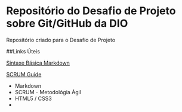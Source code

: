 # Repositório do Desafio de Projeto sobre Git/GitHub da DIO
Repositório criado para o Desafio de Projeto

##Links Úteis 

[Sintaxe Básica Markdown](https://www.markdownguide.org/basic-syntax)

[SCRUM Guide](https://www.scrum.org/resources/scrum-guide?gclid=CjwKCAjwzOqKBhAWEiwArQGwaAv9RiiJy-Jhk3klSHRDV9xkdpH0j8136o7E4niJix9Yf7MVMlPj_BoCMLAQAvD_BwE)

- Markdown
- SCRUM - Metodológia Ágil
- HTML5 / CSS3
-
